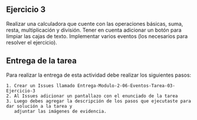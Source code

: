 ## Ejercicio 3

Realizar una calculadora que cuente con las operaciones básicas, suma, resta, multiplicación y división. Tener en cuenta adicionar un botón para limpiar
las cajas de texto. Implementar varios eventos (los necesarios para resolver el ejercicio).

## Entrega de la tarea

Para realizar la entrega de esta actividad debe realizar los siguientes pasos:

    1. Crear un Issues llamado Entrega-Modulo-2-06-Eventos-Tarea-03-Ejercicio-3
    2. Al Issues adicionar un pantallazo con el enunciado de la tarea
    3. Luego debes agregar la descripción de los pasos que ejecutaste para dar solución a la tarea y 
       adjuntar las imágenes de evidencia.  


